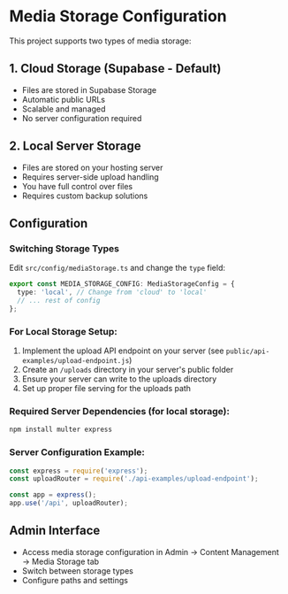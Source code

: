 
# Media Storage Configuration

This project supports two types of media storage:

## 1. Cloud Storage (Supabase - Default)
- Files are stored in Supabase Storage
- Automatic public URLs
- Scalable and managed
- No server configuration required

## 2. Local Server Storage
- Files are stored on your hosting server
- Requires server-side upload handling
- You have full control over files
- Requires custom backup solutions

## Configuration

### Switching Storage Types
Edit `src/config/mediaStorage.ts` and change the `type` field:

```typescript
export const MEDIA_STORAGE_CONFIG: MediaStorageConfig = {
  type: 'local', // Change from 'cloud' to 'local'
  // ... rest of config
};
```

### For Local Storage Setup:
1. Implement the upload API endpoint on your server (see `public/api-examples/upload-endpoint.js`)
2. Create an `/uploads` directory in your server's public folder
3. Ensure your server can write to the uploads directory
4. Set up proper file serving for the uploads path

### Required Server Dependencies (for local storage):
```bash
npm install multer express
```

### Server Configuration Example:
```javascript
const express = require('express');
const uploadRouter = require('./api-examples/upload-endpoint');

const app = express();
app.use('/api', uploadRouter);
```

## Admin Interface
- Access media storage configuration in Admin → Content Management → Media Storage tab
- Switch between storage types
- Configure paths and settings
